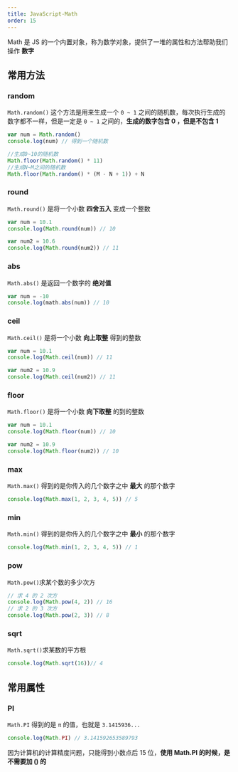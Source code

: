 ```yaml
---
title: JavaScript-Math
order: 15
---
```


Math 是 JS 的一个内置对象，称为数学对象，提供了一堆的属性和方法帮助我们操作 **数字**

## 常用方法

### random

`Math.random()` 这个方法是用来生成一个 `0 ~ 1` 之间的随机数，每次执行生成的数字都不一样，但是一定是 `0 ~ 1` 之间的，**生成的数字包含 0 ，但是不包含 1**

```javascript
var num = Math.random()
console.log(num) // 得到一个随机数
```

```js
//生成0~10的随机数
Math.floor(Math.random() * 11)
//生成N~M之间的随机数
Math.floor(Math.random() * (M - N + 1)) + N
```

### round

`Math.round()` 是将一个小数 **四舍五入** 变成一个整数

```javascript
var num = 10.1
console.log(Math.round(num)) // 10

var num2 = 10.6
console.log(Math.round(num2)) // 11
```

### abs

`Math.abs()` 是返回一个数字的 **绝对值**

```javascript
var num = -10
console.log(math.abs(num)) // 10
```

### ceil

`Math.ceil()` 是将一个小数 **向上取整** 得到的整数

```javascript
var num = 10.1
console.log(Math.ceil(num)) // 11

var num2 = 10.9
console.log(Math.ceil(num2)) // 11
```

### floor

`Math.floor()` 是将一个小数 **向下取整** 的到的整数

```javascript
var num = 10.1
console.log(Math.floor(num)) // 10

var num2 = 10.9
console.log(Math.floor(num2)) // 10
```

### max

`Math.max()` 得到的是你传入的几个数字之中 **最大** 的那个数字

```javascript
console.log(Math.max(1, 2, 3, 4, 5)) // 5
```

### min

`Math.min()` 得到的是你传入的几个数字之中 **最小** 的那个数字

```javascript
console.log(Math.min(1, 2, 3, 4, 5)) // 1
```

### pow

`Math.pow()`求某个数的多少次方

```js
// 求 4 的 2 次方
console.log(Math.pow(4, 2)) // 16
// 求 2 的 3 次方
console.log(Math.pow(2, 3)) // 8
```

### sqrt

`Math.sqrt()`求某数的平方根

```js
console.log(Math.sqrt(16))// 4
```

## 常用属性

### PI

`Math.PI` 得到的是 `π` 的值，也就是 `3.1415936...`

```javascript
console.log(Math.PI) // 3.141592653589793
```

因为计算机的计算精度问题，只能得到小数点后 15 位，**使用 Math.PI 的时候，是不需要加 () 的**
